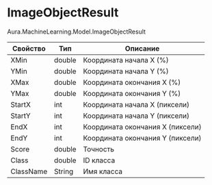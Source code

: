 # ImageObjectResult

Aura.MachineLearning.Model.ImageObjectResult

| Свойство  | Тип    | Описание                         |
| --------- | ------ | -------------------------------- |
| XMin      | double | Координата начала X (%)          |
| YMin      | double | Координата начала Y (%)          |
| XMax      | double | Координата окончания X (%)       |
| YMax      | double | Координата окончания Y (%)       |
| StartX    | int    | Координата начала X (пиксели)    |
| StartY    | int    | Координата начала Y (пиксели)    |
| EndX      | int    | Координата окончания X (пиксели) |
| EndY      | int    | Координата окончания Y (пиксели) |
| Score     | double | Точность                         |
| Class     | double | ID класса                        |
| ClassName | String | Имя класса                       |

